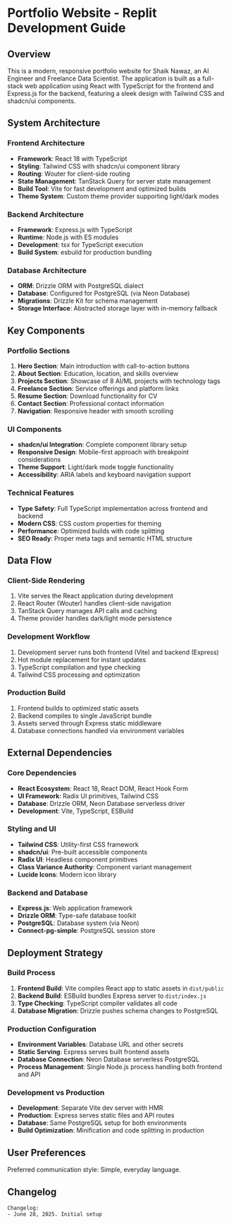 # Portfolio Website - Replit Development Guide

## Overview

This is a modern, responsive portfolio website for Shaik Nawaz, an AI Engineer and Freelance Data Scientist. The application is built as a full-stack web application using React with TypeScript for the frontend and Express.js for the backend, featuring a sleek design with Tailwind CSS and shadcn/ui components.

## System Architecture

### Frontend Architecture
- **Framework**: React 18 with TypeScript
- **Styling**: Tailwind CSS with shadcn/ui component library
- **Routing**: Wouter for client-side routing
- **State Management**: TanStack Query for server state management
- **Build Tool**: Vite for fast development and optimized builds
- **Theme System**: Custom theme provider supporting light/dark modes

### Backend Architecture
- **Framework**: Express.js with TypeScript
- **Runtime**: Node.js with ES modules
- **Development**: tsx for TypeScript execution
- **Build System**: esbuild for production bundling

### Database Architecture
- **ORM**: Drizzle ORM with PostgreSQL dialect
- **Database**: Configured for PostgreSQL (via Neon Database)
- **Migrations**: Drizzle Kit for schema management
- **Storage Interface**: Abstracted storage layer with in-memory fallback

## Key Components

### Portfolio Sections
1. **Hero Section**: Main introduction with call-to-action buttons
2. **About Section**: Education, location, and skills overview
3. **Projects Section**: Showcase of 8 AI/ML projects with technology tags
4. **Freelance Section**: Service offerings and platform links
5. **Resume Section**: Download functionality for CV
6. **Contact Section**: Professional contact information
7. **Navigation**: Responsive header with smooth scrolling

### UI Components
- **shadcn/ui Integration**: Complete component library setup
- **Responsive Design**: Mobile-first approach with breakpoint considerations
- **Theme Support**: Light/dark mode toggle functionality
- **Accessibility**: ARIA labels and keyboard navigation support

### Technical Features
- **Type Safety**: Full TypeScript implementation across frontend and backend
- **Modern CSS**: CSS custom properties for theming
- **Performance**: Optimized builds with code splitting
- **SEO Ready**: Proper meta tags and semantic HTML structure

## Data Flow

### Client-Side Rendering
1. Vite serves the React application during development
2. React Router (Wouter) handles client-side navigation
3. TanStack Query manages API calls and caching
4. Theme provider handles dark/light mode persistence

### Development Workflow
1. Development server runs both frontend (Vite) and backend (Express)
2. Hot module replacement for instant updates
3. TypeScript compilation and type checking
4. Tailwind CSS processing and optimization

### Production Build
1. Frontend builds to optimized static assets
2. Backend compiles to single JavaScript bundle
3. Assets served through Express static middleware
4. Database connections handled via environment variables

## External Dependencies

### Core Dependencies
- **React Ecosystem**: React 18, React DOM, React Hook Form
- **UI Framework**: Radix UI primitives, Tailwind CSS
- **Database**: Drizzle ORM, Neon Database serverless driver
- **Development**: Vite, TypeScript, ESBuild

### Styling and UI
- **Tailwind CSS**: Utility-first CSS framework
- **shadcn/ui**: Pre-built accessible components
- **Radix UI**: Headless component primitives
- **Class Variance Authority**: Component variant management
- **Lucide Icons**: Modern icon library

### Backend and Database
- **Express.js**: Web application framework
- **Drizzle ORM**: Type-safe database toolkit
- **PostgreSQL**: Database system (via Neon)
- **Connect-pg-simple**: PostgreSQL session store

## Deployment Strategy

### Build Process
1. **Frontend Build**: Vite compiles React app to static assets in `dist/public`
2. **Backend Build**: ESBuild bundles Express server to `dist/index.js`
3. **Type Checking**: TypeScript compiler validates all code
4. **Database Migration**: Drizzle pushes schema changes to PostgreSQL

### Production Configuration
- **Environment Variables**: Database URL and other secrets
- **Static Serving**: Express serves built frontend assets
- **Database Connection**: Neon Database serverless PostgreSQL
- **Process Management**: Single Node.js process handling both frontend and API

### Development vs Production
- **Development**: Separate Vite dev server with HMR
- **Production**: Express serves static files and API routes
- **Database**: Same PostgreSQL setup for both environments
- **Build Optimization**: Minification and code splitting in production

## User Preferences

Preferred communication style: Simple, everyday language.

## Changelog

```
Changelog:
- June 28, 2025. Initial setup
```